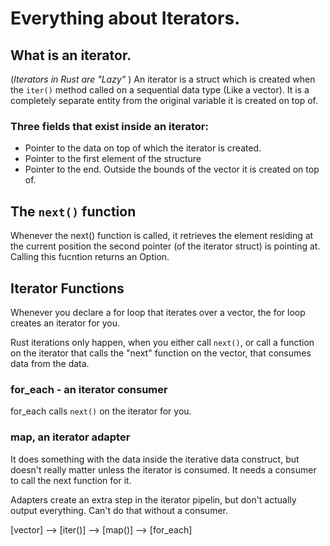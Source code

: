 # Everything about Iterators.


## What is an iterator.
(<i>Iterators in Rust are "Lazy" </i>)
An iterator is a struct which is created when the
`iter()` method called on a sequential data type (Like a vector).
It is a completely separate entity from the original variable it is
created on top of.


### Three fields that exist inside an iterator:

- Pointer to the data on top of which the iterator is created.
- Pointer to the first element of the structure
- Pointer to the end. Outside the bounds of the vector it is created on top of.

## The `next()` function

Whenever the next() function is called, it retrieves the element residing at
the current position the second pointer (of the iterator struct) is pointing at.
Calling this fucntion returns an Option.



## Iterator Functions

Whenever you declare a for loop that iterates over a vector,
the for loop creates an iterator for you.

Rust iterations only happen, when you either call `next()`, or call a function
on the iterator that calls the "next" function on the vector, that consumes
data from the data.

### for_each - an iterator consumer
for_each calls `next()` on the iterator for you.


### map, an iterator adapter
It does something with the data inside the iterative data construct,
but doesn't really matter unless the iterator is consumed. It needs a consumer
to call the next function for it.

Adapters create an extra step in the iterator pipelin, but don't actually output
everything. Can't do that without a consumer.


[vector] --> [iter()] --> [map()] --> [for_each]
